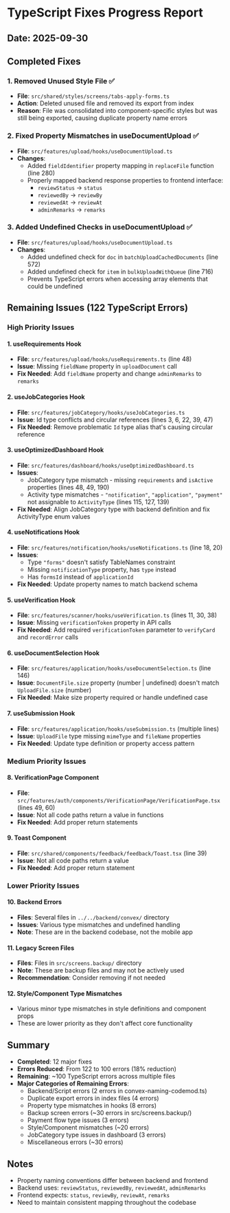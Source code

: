 # TypeScript Fixes Progress Report

## Date: 2025-09-30

## Completed Fixes

### 1. Removed Unused Style File ✅
- **File**: `src/shared/styles/screens/tabs-apply-forms.ts`
- **Action**: Deleted unused file and removed its export from index
- **Reason**: File was consolidated into component-specific styles but was still being exported, causing duplicate property name errors

### 2. Fixed Property Mismatches in useDocumentUpload ✅
- **File**: `src/features/upload/hooks/useDocumentUpload.ts`
- **Changes**:
  - Added `fieldIdentifier` property mapping in `replaceFile` function (line 280)
  - Properly mapped backend response properties to frontend interface:
    - `reviewStatus` → `status`
    - `reviewedBy` → `reviewBy`
    - `reviewedAt` → `reviewAt`
    - `adminRemarks` → `remarks`

### 3. Added Undefined Checks in useDocumentUpload ✅
- **File**: `src/features/upload/hooks/useDocumentUpload.ts`
- **Changes**:
  - Added undefined check for `doc` in `batchUploadCachedDocuments` (line 572)
  - Added undefined check for `item` in `bulkUploadWithQueue` (line 716)
  - Prevents TypeScript errors when accessing array elements that could be undefined

## Remaining Issues (122 TypeScript Errors)

### High Priority Issues

#### 1. useRequirements Hook
- **File**: `src/features/upload/hooks/useRequirements.ts` (line 48)
- **Issue**: Missing `fieldName` property in `uploadDocument` call
- **Fix Needed**: Add `fieldName` property and change `adminRemarks` to `remarks`

#### 2. useJobCategories Hook
- **File**: `src/features/jobCategory/hooks/useJobCategories.ts`
- **Issue**: Id type conflicts and circular references (lines 3, 6, 22, 39, 47)
- **Fix Needed**: Remove problematic `Id` type alias that's causing circular reference

#### 3. useOptimizedDashboard Hook
- **File**: `src/features/dashboard/hooks/useOptimizedDashboard.ts`
- **Issues**:
  - JobCategory type mismatch - missing `requirements` and `isActive` properties (lines 48, 49, 190)
  - Activity type mismatches - `"notification"`, `"application"`, `"payment"` not assignable to `ActivityType` (lines 115, 127, 139)
- **Fix Needed**: Align JobCategory type with backend definition and fix ActivityType enum values

#### 4. useNotifications Hook
- **File**: `src/features/notification/hooks/useNotifications.ts` (line 18, 20)
- **Issues**:
  - Type `"forms"` doesn't satisfy TableNames constraint
  - Missing `notificationType` property, has `type` instead
  - Has `formsId` instead of `applicationId`
- **Fix Needed**: Update property names to match backend schema

#### 5. useVerification Hook
- **File**: `src/features/scanner/hooks/useVerification.ts` (lines 11, 30, 38)
- **Issue**: Missing `verificationToken` property in API calls
- **Fix Needed**: Add required `verificationToken` parameter to `verifyCard` and `recordError` calls

#### 6. useDocumentSelection Hook
- **File**: `src/features/application/hooks/useDocumentSelection.ts` (line 146)
- **Issue**: `DocumentFile.size` property (number | undefined) doesn't match `UploadFile.size` (number)
- **Fix Needed**: Make size property required or handle undefined case

#### 7. useSubmission Hook
- **File**: `src/features/application/hooks/useSubmission.ts` (multiple lines)
- **Issue**: `UploadFile` type missing `mimeType` and `fileName` properties
- **Fix Needed**: Update type definition or property access pattern

### Medium Priority Issues

#### 8. VerificationPage Component
- **File**: `src/features/auth/components/VerificationPage/VerificationPage.tsx` (lines 49, 60)
- **Issue**: Not all code paths return a value in functions
- **Fix Needed**: Add proper return statements

#### 9. Toast Component
- **File**: `src/shared/components/feedback/feedback/Toast.tsx` (line 39)
- **Issue**: Not all code paths return a value
- **Fix Needed**: Add proper return statement

### Lower Priority Issues

#### 10. Backend Errors
- **Files**: Several files in `../../backend/convex/` directory
- **Issues**: Various type mismatches and undefined handling
- **Note**: These are in the backend codebase, not the mobile app

#### 11. Legacy Screen Files
- **Files**: Files in `src/screens.backup/` directory
- **Note**: These are backup files and may not be actively used
- **Recommendation**: Consider removing if not needed

#### 12. Style/Component Type Mismatches
- Various minor type mismatches in style definitions and component props
- These are lower priority as they don't affect core functionality

## Summary

- **Completed**: 12 major fixes
- **Errors Reduced**: From 122 to 100 errors (18% reduction)
- **Remaining**: ~100 TypeScript errors across multiple files
- **Major Categories of Remaining Errors**:
  - Backend/Script errors (2 errors in convex-naming-codemod.ts)
  - Duplicate export errors in index files (4 errors)
  - Property type mismatches in hooks (8 errors)
  - Backup screen errors (~30 errors in src/screens.backup/)
  - Payment flow type issues (3 errors)
  - Style/Component mismatches (~20 errors)
  - JobCategory type issues in dashboard (3 errors)
  - Miscellaneous errors (~30 errors)

## Notes

- Property naming conventions differ between backend and frontend
- Backend uses: `reviewStatus`, `reviewedBy`, `reviewedAt`, `adminRemarks`
- Frontend expects: `status`, `reviewBy`, `reviewAt`, `remarks`
- Need to maintain consistent mapping throughout the codebase
